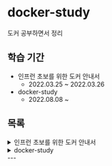 # docker-study

도커 공부하면서 정리

## 학습 기간

- 인프런 초보를 위한 도커 안내서
  - 2022.03.25 ~ 2022.03.26
- docker-study
  - 2022.08.08 ~

## 목록

<details>
<summary>인프런 초보를 위한 도커 안내서</summary>
<div markdown="1">

1. [도커란 무엇인가](./%EC%9D%B8%ED%94%84%EB%9F%B0%20%EC%B4%88%EB%B3%B4%EB%A5%BC%20%EC%9C%84%ED%95%9C%20%EB%8F%84%EC%BB%A4%20%EC%95%88%EB%82%B4%EC%84%9C/%EB%8F%84%EC%BB%A4%EB%9E%80%20%EB%AC%B4%EC%97%87%EC%9D%B8%EA%B0%80.md)
2. [도커 - 설치부터 실행까지](./%EC%9D%B8%ED%94%84%EB%9F%B0%20%EC%B4%88%EB%B3%B4%EB%A5%BC%20%EC%9C%84%ED%95%9C%20%EB%8F%84%EC%BB%A4%20%EC%95%88%EB%82%B4%EC%84%9C/%EB%8F%84%EC%BB%A4%20-%20%EC%84%A4%EC%B9%98%EB%B6%80%ED%84%B0%20%EC%8B%A4%ED%96%89%EA%B9%8C%EC%A7%80.md)
3. [도커 - 이미지 만들고 배포하기](./%EC%9D%B8%ED%94%84%EB%9F%B0%20%EC%B4%88%EB%B3%B4%EB%A5%BC%20%EC%9C%84%ED%95%9C%20%EB%8F%84%EC%BB%A4%20%EC%95%88%EB%82%B4%EC%84%9C/%EB%8F%84%EC%BB%A4%20-%20%EC%9D%B4%EB%AF%B8%EC%A7%80%20%EB%A7%8C%EB%93%A4%EA%B3%A0%20%EB%B0%B0%ED%8F%AC%ED%95%98%EA%B8%B0.md)

</div>
</details>

<details>
<summary>docker-study</summary>
<div markdown="1">

1. [Docker 명령어](./docker-study/Docker%20%EB%AA%85%EB%A0%B9%EC%96%B4.md)
2. [Dockerfile refer](./docker-study/Dockerfile%20refer.md)
3. [Compose specification](./docker-study/Compose%20specification.md)
4. [도커 이미지 만들기](./docker-study/%EB%8F%84%EC%BB%A4%20%EC%9D%B4%EB%AF%B8%EC%A7%80%20%EB%A7%8C%EB%93%A4%EA%B8%B0.md)
5. [Compose file 만들기](./docker-study/Compose%20file%20%EB%A7%8C%EB%93%A4%EA%B8%B0.md)

</div>
</details>
---
